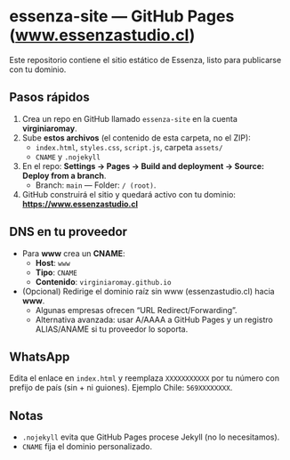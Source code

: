 # essenza-site — GitHub Pages (www.essenzastudio.cl)

Este repositorio contiene el sitio estático de Essenza, listo para publicarse con tu dominio.


## Pasos rápidos
1) Crea un repo en GitHub llamado `essenza-site` en la cuenta **virginiaromay**.
2) Sube **estos archivos** (el contenido de esta carpeta, no el ZIP):
   - `index.html`, `styles.css`, `script.js`, carpeta `assets/`
   - `CNAME` y `.nojekyll`
3) En el repo: **Settings → Pages → Build and deployment → Source: Deploy from a branch**.  
   - Branch: `main` — Folder: `/ (root)`.
4) GitHub construirá el sitio y quedará activo con tu dominio: **https://www.essenzastudio.cl**

## DNS en tu proveedor
- Para **www** crea un **CNAME**:
  - **Host**: `www`
  - **Tipo**: `CNAME`
  - **Contenido**: `virginiaromay.github.io`
- (Opcional) Redirige el dominio raíz sin www (essenzastudio.cl) hacia **www**.  
  - Algunas empresas ofrecen “URL Redirect/Forwarding”.  
  - Alternativa avanzada: usar A/AAAA a GitHub Pages y un registro ALIAS/ANAME si tu proveedor lo soporta.

## WhatsApp
Edita el enlace en `index.html` y reemplaza `XXXXXXXXXXX` por tu número con prefijo de país (sin + ni guiones). Ejemplo Chile: `569XXXXXXXX`.

## Notas
- `.nojekyll` evita que GitHub Pages procese Jekyll (no lo necesitamos).
- `CNAME` fija el dominio personalizado.
